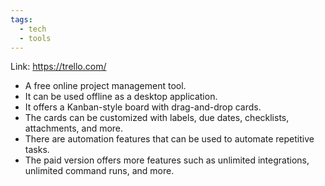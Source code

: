 ```yaml
---
tags:
  - tech
  - tools
---
```

Link: https://trello.com/

- A free online project management tool.
- It can be used offline as a desktop application.
- It offers a Kanban-style board with drag-and-drop cards.
- The cards can be customized with labels, due dates, checklists, attachments, and more.
- There are automation features that can be used to automate repetitive tasks.
- The paid version offers more features such as unlimited integrations, unlimited command runs, and more.